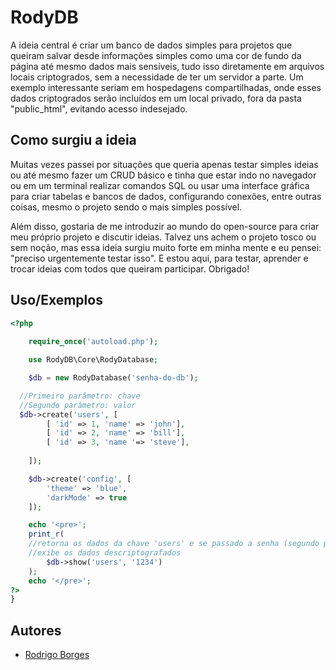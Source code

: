 
# RodyDB

A ideia central é criar um banco de dados simples para 
projetos que queiram salvar desde informações simples 
como uma cor de fundo da página até mesmo dados mais sensíveis, 
tudo isso diretamente em arquivos locais criptogrados, sem a 
necessidade de ter um servidor a parte. Um exemplo interessante 
seriam em hospedagens compartilhadas, onde esses dados criptogrados serão incluídos em um local privado, fora da pasta "public_html", evitando acesso indesejado.

## Como surgiu a ideia
Muitas vezes passei por situações que queria apenas testar simples ideias
ou até mesmo fazer um CRUD básico e tinha que estar indo no navegador
ou em um terminal realizar comandos SQL ou usar uma interface gráfica
para criar tabelas e bancos de dados, configurando conexões, entre outras coisas, mesmo o projeto sendo
o mais simples possível. 

Além disso, gostaria de me introduzir ao mundo do open-source para
criar meu próprio projeto e discutir ideias. Talvez uns achem o projeto
tosco ou sem noção, mas essa ideia surgiu muito forte em minha mente
e eu pensei: "preciso urgentemente testar isso". E estou aqui,
para testar, aprender e trocar ideias com todos que queiram participar. Obrigado!
## Uso/Exemplos

```php
<?php
	
	require_once('autoload.php');

	use RodyDB\Core\RodyDatabase;

	$db = new RodyDatabase('senha-do-db');

  //Primeiro parâmetro: chave
  //Segundo parâmetro: valor
  $db->create('users', [
		[ 'id' => 1, 'name' => 'john'],
		[ 'id' => 2, 'name' => 'bill'],
		[ 'id' => 3, 'name '=> 'steve'],
					 
	]);

	$db->create('config', [
		'theme' => 'blue',
		'darkMode' => true
	]);

	echo '<pre>';
	print_r(
    //retorna os dados da chave 'users' e se passado a senha (segundo parametro)
    //exibe os dados descriptografados
		$db->show('users', '1234') 
	);
	echo '</pre>';
?>
}
```


## Autores

- [Rodrigo Borges](https://www.github.com/rodrigocborges)

